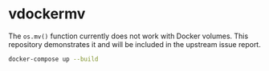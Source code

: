 # vdockermv

The `os.mv()` function currently does not work with Docker volumes.
This repository demonstrates it and will be included in the upstream issue report.

```bash
docker-compose up --build
```
